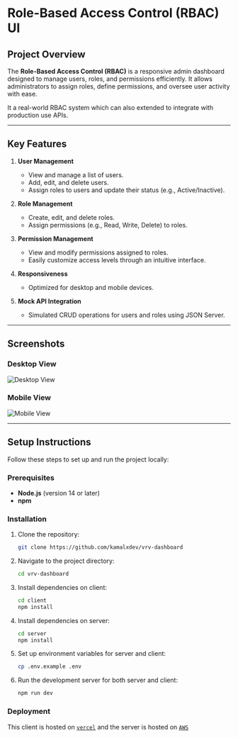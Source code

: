 # Role-Based Access Control (RBAC) UI

## Project Overview

The **Role-Based Access Control (RBAC)** is a responsive admin dashboard designed to manage users, roles, and permissions efficiently. It allows administrators to assign roles, define permissions, and oversee user activity with ease.

It a real-world RBAC system which can also extended to integrate with production use APIs.

---

## Key Features

1. **User Management**  
   - View and manage a list of users.  
   - Add, edit, and delete users.  
   - Assign roles to users and update their status (e.g., Active/Inactive).  

2. **Role Management**  
   - Create, edit, and delete roles.  
   - Assign permissions (e.g., Read, Write, Delete) to roles.

3. **Permission Management**  
   - View and modify permissions assigned to roles.  
   - Easily customize access levels through an intuitive interface.  

4. **Responsiveness**  
   - Optimized for desktop and mobile devices.  

5. **Mock API Integration**
   - Simulated CRUD operations for users and roles using JSON Server.  

---

## Screenshots

### Desktop View
![Desktop View](./assets/desktop.png)

### Mobile View
![Mobile View](./assets/mobile.png)

---

## Setup Instructions

Follow these steps to set up and run the project locally:

### Prerequisites
- **Node.js** (version 14 or later)
- **npm** 

### Installation

1. Clone the repository:
   ```bash
   git clone https://github.com/kamalxdev/vrv-dashboard
   ```
2. Navigate to the project directory:
   ```bash
   cd vrv-dashboard
   ```
3. Install dependencies on client:
   ```bash
   cd client
   npm install
   ```
4. Install dependencies on server:
   ```bash
   cd server
   npm install
   ```
5. Set up environment variables for server and client:
   ```bash
   cp .env.example .env
   ```
6. Run the development server for both server and client:
   ```bash
   npm run dev
   ```

### Deployment

This client is hosted on [`vercel`](https://dashboard.kamalsingh.me/users) and the server is hosted on [`AWS`](https://api.dashboard.kamalsingh.me/api/v1/user)

